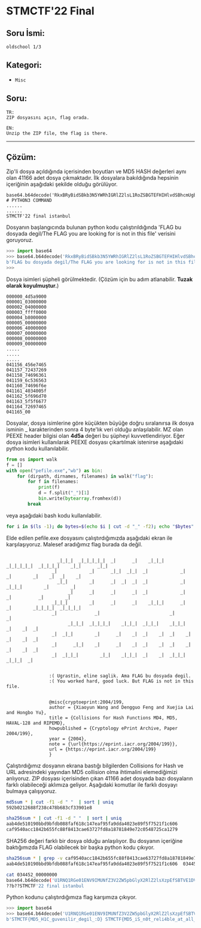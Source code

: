 # STMCTF'22 Final

## Soru İsmi:
`oldschool 1/3`


## Kategori:
- `Misc`


## Soru:

```
TR:
ZIP dosyasını açın, flag orada.

EN:
Unzip the ZIP file, the flag is there.
```

---

## Çözüm:

Zip'li dosya açıldığında içerisinden boyutları ve MD5 HASH değerleri aynı olan 41166 adet dosya çıkmaktadır. İlk dosyalara bakıldığında hepsinin içeriğinin aşağıdaki şekilde olduğu görülüyor.


```text
base64.b64decode('RkxBRyBidSBkb3N5YWRhIGRlZ2lsL1RoZSBGTEFHIHlvdSBhcmUgbG9va2luZyBmb3IgaXMgbm90IGluIHRoaXMgZmlsZQ==') # PYTHON3 COMMAND
......
......
STMCTF'22 final istanbul
```

Dosyanın başlangıcında bulunan python kodu çalıştırıldığında 'FLAG bu dosyada degil/The FLAG you are looking for is not in this file' verisini goruyoruz.

```python
>>> import base64
>>> base64.b64decode('RkxBRyBidSBkb3N5YWRhIGRlZ2lsL1RoZSBGTEFHIHlvdSBhcmUgbG9va2luZyBmb3IgaXMgbm90IGluIHRoaXMgZmlsZQ==')
b'FLAG bu dosyada degil/The FLAG you are looking for is not in this file'
>>>
```

Dosya isimleri şüpheli görülmektedir. (Çözüm için bu adım atlanabilir. **Tuzak olarak koyulmuştur.**)

```
000000_4d5a9000
000001_03000000
000002_04000000
000003_ffff0000
000004_b8000000
000005_00000000
000006_40000000
000007_00000000
000008_00000000
000009_00000000
.....
.....
.....
041156_456e7465
041157_72437269
041158_74696361
041159_6c536563
041160_74696f6e
041161_4034005f
041162_5f696d70
041163_5f5f6677
041164_72697465
041165_00
```


Dosyalar, dosya isimlerine göre küçükten büyüğe doğru sıralanırsa ilk dosya isminin _  karakterinden sonra 4 byte'lık veri olduğu anlaşılabilir. MZ olan PEEXE header bilgisi olan **4d5a** değeri bu şüpheyi kuvvetlendiriyor. Eğer dosya isimleri kullanılarak PEEXE dosyası çıkartılmak istenirse aşağıdaki python kodu kullanılabilir.


```python
from os import walk
f = []
with open("pefile.exe","wb") as bin:
    for (dirpath, dirnames, filenames) in walk("flag"):
        for f in filenames:
            print(f)
            d = f.split("_")[1]
            bin.write(bytearray.fromhex(d))
        break
```

veya aşağıdaki bash kodu kullanılabilir.
```bash
for i in $(ls -1); do bytes=$(echo $i | cut -d "_" -f2); echo "$bytes" | xxd -r -p; done > pefile.exe
```

Elde edilen pefile.exe dosyasını çalıştırdığımızda aşağıdaki ekran ile karşılaşıyoruz. Malesef aradığımız flag burada da değil.

```raw

				   _|_|_|  _|_|_|_|_|  _|      _|    _|_|_|  _|_|_|_|_|  _|_|_|_|    _|_|      _|_|
				 _|            _|      _|_|  _|_|  _|            _|      _|        _|    _|  _|    _|
				   _|_|        _|      _|  _|  _|  _|            _|      _|_|_|        _|        _|
				       _|      _|      _|      _|  _|            _|      _|          _|        _|
				 _|_|_|        _|      _|      _|    _|_|_|      _|      _|        _|_|_|_|  _|_|_|_|
				 _|              _|                          _|                  _|
				       _|_|_|  _|_|_|_|    _|_|_|  _|_|_|    _|_|_|    _|    _|  _|
				 _|  _|_|        _|      _|    _|  _|    _|  _|    _|  _|    _|  _|
				 _|      _|_|    _|      _|    _|  _|    _|  _|    _|  _|    _|  _|
				 _|  _|_|_|        _|_|    _|_|_|  _|    _|  _|_|_|      _|_|_|  _|


				:( Ugrastin, eline saglik. Ama FLAG bu dosyada degil.
				:( You worked hard, good luck. But FLAG is not in this file.


				@misc{cryptoeprint:2004/199,
				author = {Xiaoyun Wang and Dengguo Feng and Xuejia Lai and Hongbo Yu},
				title = {Collisions for Hash Functions MD4, MD5, HAVAL-128 and RIPEMD},
				howpublished = {Cryptology ePrint Archive, Paper 2004/199},
				year = {2004},
				note = {\url{https://eprint.iacr.org/2004/199}},
				url = {https://eprint.iacr.org/2004/199}
				}
```

Çalıştırdığımız dosyanın ekrana bastığı bilgilerden Collisions for Hash ve URL adresindeki yayından MD5 collision olma ihtimalini elemediğimizi anlıyoruz. ZIP dosyası içerisinden çıkan 41166 adet dosyada bazı dosyaların farklı olabileceği aklımıza geliyor. Aşağıdaki komutlar ile farklı dosyayı bulmaya çalışıyoruz.

```bash
md5sum * | cut -f1 -d " "  | sort | uniq
592b0212688f238c478b683cf33901e8

sha256sum * | cut -f1 -d " "  | sort | uniq
aab4de510190bbd9bfdb088faf618c147eaf95fa9dda4023e89f5f7521f1c606
caf9540acc1842b655fc88f8413cae63727fd8a18781849e72c0548725ca1279
```

SHA256 değeri farklı bir dosya olduğu anlaşılıyor. Bu dosyanın içeriğine baktığımızda FLAG olabilecek bir başka python kodu çıkıyor.

```bash
sha256sum * | grep -v caf9540acc1842b655fc88f8413cae63727fd8a18781849e72c0548725ca1279
aab4de510190bbd9bfdb088faf618c147eaf95fa9dda4023e89f5f7521f1c606  034452_00000000

cat 034452_00000000
base64.b64decode('U1RNQ1RGe01ENV9IMUNfZ3V2ZW5pbGlyX2RlZ2lsXzpEfSBTVE1DVEZ7TUQ1X2lTX24wdF9yZWxpNGJsZV9hdF9hbGxfOkR9') # PYTHON3 COMMAND          
??b??STMCTF'22 final istanbul
```

Python kodunu çalıştırdığımıza flag karşımıza çıkıyor.
```python
>>> import base64
>>> base64.b64decode('U1RNQ1RGe01ENV9IMUNfZ3V2ZW5pbGlyX2RlZ2lsXzpEfSBTVE1DVEZ7TUQ1X2lTX24wdF9yZWxpNGJsZV9hdF9hbGxfOkR9')
b'STMCTF{MD5_H1C_guvenilir_degil_:D} STMCTF{MD5_iS_n0t_reli4ble_at_all_:D}'
```
